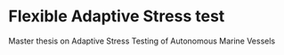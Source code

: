# Flexible Adaptive Stress test

Master thesis on Adaptive Stress Testing of Autonomous Marine Vessels
